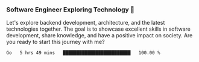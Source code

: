 ### Software Engineer Exploring Technology 🚀 

Let's explore backend development, architecture, and the latest technologies together. The goal is to showcase excellent skills in software development, share knowledge, and have a positive impact on society. Are you ready to start this journey with me?

<!--START_SECTION:waka-->

```txt
Go   5 hrs 49 mins   █████████████████████████   100.00 %
```

<!--END_SECTION:waka-->
